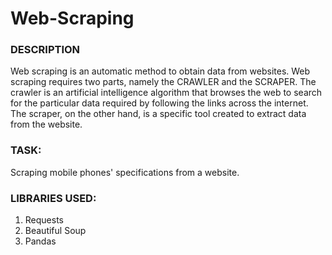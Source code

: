 # Web-Scraping
### DESCRIPTION
Web scraping is an automatic method to obtain data from websites. Web scraping requires two parts, namely the CRAWLER and the SCRAPER. The crawler is an artificial intelligence algorithm that browses the web to search for the particular data required by following the links across the internet. The scraper, on the other hand, is a specific tool created to extract data from the website. 


### TASK:
Scraping mobile phones' specifications from a website.

### LIBRARIES USED:
1. Requests
2. Beautiful Soup
3. Pandas
